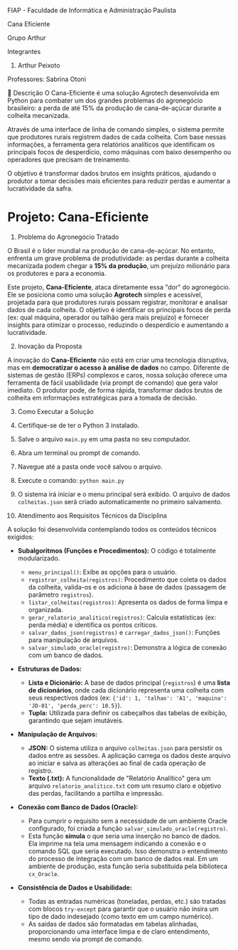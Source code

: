 FIAP - Faculdade de Informática e Administração Paulista


Cana Eficiente

Grupo Arthur

Integrantes
1. Arthur Peixoto

Professores: Sabrina Otoni

📜 Descrição
O Cana-Eficiente é uma solução Agrotech desenvolvida em Python para combater um dos grandes problemas do agronegócio brasileiro: a perda de até 15% da produção de cana-de-açúcar durante a colheita mecanizada.

Através de uma interface de linha de comando simples, o sistema permite que produtores rurais registrem dados de cada colheita. Com base nessas informações, a ferramenta gera relatórios analíticos que identificam os principais focos de desperdício, como máquinas com baixo desempenho ou operadores que precisam de treinamento.

O objetivo é transformar dados brutos em insights práticos, ajudando o produtor a tomar decisões mais eficientes para reduzir perdas e aumentar a lucratividade da safra.

# Projeto: Cana-Eficiente

1. Problema do Agronegócio Tratado

O Brasil é o líder mundial na produção de cana-de-açúcar. No entanto, enfrenta um grave problema de produtividade: as perdas durante a colheita mecanizada podem chegar a **15% da produção**, um prejuízo milionário para os produtores e para a economia.

Este projeto, **Cana-Eficiente**, ataca diretamente essa "dor" do agronegócio. Ele se posiciona como uma solução **Agrotech** simples e acessível, projetada para que produtores rurais possam registrar, monitorar e analisar dados de cada colheita. O objetivo é identificar os principais focos de perda (ex: qual máquina, operador ou talhão gera mais prejuízo) e fornecer insights para otimizar o processo, reduzindo o desperdício e aumentando a lucratividade.

2. Inovação da Proposta

A inovação do **Cana-Eficiente** não está em criar uma tecnologia disruptiva, mas em **democratizar o acesso à análise de dados** no campo. Diferente de sistemas de gestão (ERPs) complexos e caros, nossa solução oferece uma ferramenta de fácil usabilidade (via prompt de comando) que gera valor imediato. O produtor pode, de forma rápida, transformar dados brutos de colheita em informações estratégicas para a tomada de decisão.

3. Como Executar a Solução

1.  Certifique-se de ter o Python 3 instalado.
2.  Salve o arquivo `main.py` em uma pasta no seu computador.
3.  Abra um terminal ou prompt de comando.
4.  Navegue até a pasta onde você salvou o arquivo.
5.  Execute o comando: `python main.py`
6.  O sistema irá iniciar e o menu principal será exibido. O arquivo de dados `colheitas.json` será criado automaticamente no primeiro salvamento.


4. Atendimento aos Requisitos Técnicos da Disciplina

A solução foi desenvolvida contemplando todos os conteúdos técnicos exigidos:

* **Subalgoritmos (Funções e Procedimentos):** O código é totalmente modularizado.
    * `menu_principal()`: Exibe as opções para o usuário.
    * `registrar_colheita(registros)`: Procedimento que coleta os dados da colheita, valida-os e os adiciona à base de dados (passagem de parâmetro `registros`).
    * `listar_colheitas(registros)`: Apresenta os dados de forma limpa e organizada.
    * `gerar_relatorio_analitico(registros)`: Calcula estatísticas (ex: perda média) e identifica os pontos críticos.
    * `salvar_dados_json(registros)` e `carregar_dados_json()`: Funções para manipulação de arquivos.
    * `salvar_simulado_oracle(registro)`: Demonstra a lógica de conexão com um banco de dados.

* **Estruturas de Dados:**
    * **Lista e Dicionário:** A base de dados principal (`registros`) é uma **lista de dicionários**, onde cada dicionário representa uma colheita com seus respectivos dados (ex: `{'id': 1, 'talhao': 'A1', 'maquina': 'JD-01', 'perda_perc': 10.5}`).
    * **Tupla:** Utilizada para definir os cabeçalhos das tabelas de exibição, garantindo que sejam imutáveis.

* **Manipulação de Arquivos:**
    * **JSON:** O sistema utiliza o arquivo `colheitas.json` para persistir os dados entre as sessões. A aplicação carrega os dados deste arquivo ao iniciar e salva as alterações ao final de cada operação de registro.
    * **Texto (.txt):** A funcionalidade de "Relatório Analítico" gera um arquivo `relatorio_analitico.txt` com um resumo claro e objetivo das perdas, facilitando a partilha e impressão.

* **Conexão com Banco de Dados (Oracle):**
    * Para cumprir o requisito sem a necessidade de um ambiente Oracle configurado, foi criada a função `salvar_simulado_oracle(registro)`.
    * Esta função **simula** o que seria uma inserção no banco de dados. Ela imprime na tela uma mensagem indicando a conexão e o comando SQL que seria executado. Isso demonstra o entendimento do processo de integração com um banco de dados real. Em um ambiente de produção, esta função seria substituída pela biblioteca `cx_Oracle`.

* **Consistência de Dados e Usabilidade:**
    * Todas as entradas numéricas (toneladas, perdas, etc.) são tratadas com blocos `try-except` para garantir que o usuário não insira um tipo de dado indesejado (como texto em um campo numérico).
    * As saídas de dados são formatadas em tabelas alinhadas, proporcionando uma interface limpa e de claro entendimento, mesmo sendo via prompt de comando.
